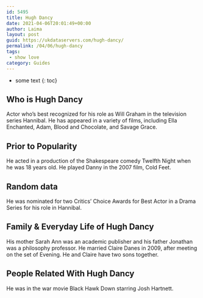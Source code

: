 ```yaml
---
id: 5495
title: Hugh Dancy
date: 2021-04-06T20:01:49+00:00
author: Laima
layout: post
guid: https://ukdataservers.com/hugh-dancy/
permalink: /04/06/hugh-dancy
tags:
 - show love
category: Guides
---
```


* some text
{: toc}


## Who is Hugh Dancy
                  
                  
                  
Actor who&#8217;s best recognized for his role as Will Graham in the television series Hannibal. He has appeared in a variety of films, including Ella Enchanted, Adam, Blood and Chocolate, and Savage Grace. 
                  
              
            
              
            
                
                
                
## Prior to Popularity
                  
                  
                  
He acted in a production of the Shakespeare comedy Twelfth Night when he was 18 years old. He played Danny in the 2007 film, Cold Feet.
                  
              
            
              
            
                
                
                
## Random data
                  
                  
                  
He was nominated for two Critics&#8217; Choice Awards for Best Actor in a Drama Series for his role in Hannibal.
                  
              
            
              
            
                
                
                
## Family & Everyday Life of Hugh Dancy
                  
                  
                  
His mother Sarah Ann was an academic publisher and his father Jonathan was a philosophy professor. He married Claire Danes in 2009, after meeting on the set of Evening. He and Claire have two sons together.
                  
              
            
              
            
                
                
                
## People Related With Hugh Dancy
                  
                  
                  
He was in the war movie Black Hawk Down starring Josh Hartnett.
                  
              
            
              
            
                
              
            
              
              
            
            
              
            
          
          
          